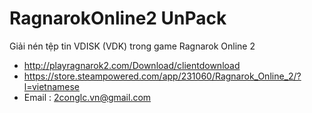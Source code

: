 # RagnarokOnline2 UnPack
 Giải nén tệp tin VDISK (VDK) trong game  Ragnarok Online 2
 * http://playragnarok2.com/Download/clientdownload
 * https://store.steampowered.com/app/231060/Ragnarok_Online_2/?l=vietnamese
 * Email : 2conglc.vn@gmail.com

